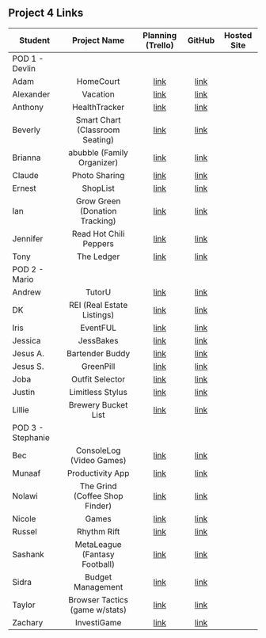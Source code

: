 ## Project 4 Links 

| Student | Project Name | Planning (Trello) | GitHub | Hosted Site |
|---|:---:|:---:|:---:|:---:|
| POD 1 - Devlin |  |  |  |  |
| Adam | HomeCourt | [link](https://trello.com/b/NkmO1Z0Q/homecourt) | [link](https://github.com/adamascencio/HomeCourt) |  |
| Alexander | Vacation | [link](https://trello.com/b/SM6tCjC2/vaction-social-app) | [link](https://github.com/ahaines10/vacation-tracker) |  |
| Anthony | HealthTracker | [link](https://trello.com/b/B7g9bGUa/healthtracker) | [link](https://github.com/abpandanguyen/health-tracker) |  |
| Beverly | Smart Chart (Classroom Seating) | [link](https://trello.com/b/XCn4DlOC/p4) | [link](https://github.com/bevcook126/smart-chart) |  |
| Brianna | abubble (Family Organizer) | [link](https://trello.com/b/8udoXGyU/p4-abubble) | [link](https://github.com/heyjudesmom/abubble) |  |
| Claude | Photo Sharing | [link](https://trello.com/b/minM91Ck/project-4) | [link](https://github.com/claudecabalquinto/photography-project-4) |  |
| Ernest | ShopList | [link](https://trello.com/b/UXO7d20V/p4) | [link](https://github.com/loex345/shoplist) |  |
| Ian | Grow Green (Donation Tracking) | [link](https://trello.com/b/7kn991cX/project-4) | [link](https://github.com/ianchan3/Grow-Green) |  |
| Jennifer | Read Hot Chili Peppers | [link](https://trello.com/b/WIijFORo/p4-read-hot-chili-peppers) | [link](https://github.com/jenstiza/Read-Hot-Chili-Peppers) |  |
| Tony | The Ledger | [link](https://trello.com/b/4qVjToFn/p4-the-ledger) | [link](https://github.com/anthonybrockett/the-ledger) |  |
| POD 2 - Mario |  |  |  |  |
| Andrew | TutorU | [link](https://trello.com/b/xoaa8Z1N/tutorup4) | [link](https://github.com/Andrewbui389/TutorU) |  |
| DK | REI (Real Estate Listings) | [link](https://trello.com/b/LKxhzxN8/rei-project4) | [link](https://github.com/Dandd6541/RE-listings-) |  |
| Iris | EventFUL | [link](https://trello.com/b/nCG9G5L3/project-4-board) | [link](https://github.com/iris-personal/eventFUL) |  |
| Jessica | JessBakes | [link](https://trello.com/b/abK3XcYw/p4) | [link](https://github.com/jessmucklow/jessbakes) |  |
| Jesus A. | Bartender Buddy | [link](https://trello.com/b/vxanfXtV/unit-4-bartending) | [link](https://github.com/aaguilarvf39/Bartending-Project-4) |  |
| Jesus S. | GreenPill  | [link](https://trello.com/b/y0SkAvv0/capstone) | [link](https://github.com/jesusi3/green-pill) |  |
| Joba | Outfit Selector | [link](https://trello.com/b/96ikdQ4Y/sei-capstone-project) | [link](https://github.com/jobaa11/product-design-app) |  |
| Justin | Limitless Stylus | [link](https://trello.com/b/c5q8qaWG/limitless-stylus) | [link](https://github.com/jmendoza13/limitless-stylus) |  |
| Lillie | Brewery Bucket List | [link](https://trello.com/b/WL8yWqll/brewery-wishlist) | [link](https://github.com/lilliesheely/Brewery-Bucket-List) |  |
| POD 3 - Stephanie |  |  |  |  |
| Bec | ConsoleLog (Video Games) | [link](https://trello.com/b/L6LXpNep/project-3-consolelog) | [link](https://github.com/becp12/ConsoleLog) |  |
| Munaaf | Productivity App | [link](https://trello.com/b/1s9SPVup/project-4) | [link](https://github.com/mkbozai/iykyk) |  |
| Nolawi | The Grind (Coffee Shop Finder) | [link](https://trello.com/b/Epxd4RfQ/p4-the-grind) | [link](https://github.com/noliw/thegrind) |  |
| Nicole | Games | [link](https://trello.com/b/abK3XcYw/p4) | [link](https://github.com/coleochieng/unit4project) |  |
| Russel | Rhythm Rift | [link](https://trello.com/b/AEFnAg7X/rhythm-rift) | [link](https://github.com/russellasagna/RhythmRift) |  |
| Sashank | MetaLeague (Fantasy Football) | [link](https://trello.com/b/R9Rwy5E4/p4-metaleague) | [link](https://github.com/sashankrayapudi/meta-league) |  |
| Sidra | Budget Management | [link](https://trello.com/b/K5ij29am/budget-management) | [link](https://github.com/SidrAkhtar/budget-management-app) |  |
| Taylor | Browser Tactics (game w/stats) | [link](https://trello.com/b/KtRFI80A/browser-tactics) | [link](https://github.com/tnwatts/Browser-Tactics) |  |
| Zachary | InvestiGame | [link](https://trello.com/b/jNzRLC5Q/project-4) | [link](https://github.com/zseever/investigame) |  |
